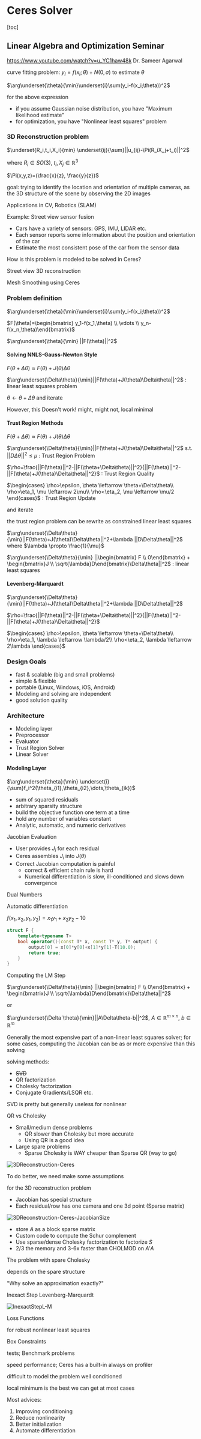 # Ceres Solver

[toc]

## Linear Algebra and Optimization Seminar

https://www.youtube.com/watch?v=u_YC1haw48k Dr. Sameer Agarwal

curve fitting problem: $y_i=f(x_i;\theta)+N(0, \sigma)$ to estimate $\theta$

$\arg\underset{\theta}{\min}\underset{i}\sum(y_i-f(x_i;\theta))^2$

for the above expression

- if you assume Gaussian noise distribution, you have "Maximum likelihood estimate"
- for optimization, you have "Nonlinear least squares" problem

### 3D Reconstruction problem

$\underset{R_i,t_i,X_i}{min} \underset{ij}{\sum}||u_{ij}-\Pi(R_iX_j+t_i)||^2$

where $R_i\in SO(3)$, $t_i, X_j \in \mathbb{R}^3$

$\Pi(x,y,z)=(\frac{x}{z}, \frac{y}{z})$

goal: trying to identify the location and orientation of multiple cameras, as the 3D structure of the scene by observing the 2D images

Applications in CV, Robotics (SLAM)

Example: Street view sensor fusion

- Cars have a variety of sensors: GPS, IMU, LIDAR etc.
- Each sensor reports some information about the position and orientation of the car
- Estimate the most consistent pose of the car from the sensor data

How is this problem is modeled to be solved in Ceres?

Street view 3D reconstruction

Mesh Smoothing using Ceres

### Problem definition

$\arg\underset{\theta}{\min}\underset{i}\sum(y_i-f(x_i;\theta))^2$

$F(\theta)=\begin{bmatrix} y_1-f(x_1,\theta) \\ \vdots \\ y_n-f(x_n,\theta)\end{bmatrix}$

$\arg\underset{\theta}{\min} ||F(\theta)||^2$

#### Solving NNLS-Gauss-Newton Style

$F(\theta+\Delta\theta)\approx F(\theta)+J(\theta)\Delta\theta$

$\arg\underset{\Delta\theta}{\min}||F(\theta)+J(\theta)\Delta\theta||^2$ : linear least squares problem

$\theta \leftarrow \theta+\Delta\theta$ and iterate

However, this Doesn't work! might, might not, local minimal

#### Trust Region Methods

$F(\theta+\Delta\theta)\approx F(\theta)+J(\theta)\Delta\theta$

$\arg\underset{\Delta\theta}{\min}||F(\theta)+J(\theta)\Delta\theta||^2$ s.t. $||D\Delta\theta||^2 \leq \mu$ : Trust Region Problem

$\rho=\frac{||F(\theta)||^2-||F(\theta+\Delta\theta)||^2}{||F(\theta)||^2-||F(\theta)+J(\theta)\Delta\theta||^2}$ : Trust Region Quality

$\begin{cases}
\rho>\epsilon, \theta \leftarrow \theta+\Delta\theta\\
\rho>\eta_1, \mu \leftarrow 2\mu\\
\rho<\eta_2, \mu \leftarrow \mu/2
\end{cases}$ : Trust Region Update

and iterate



the trust region problem can be rewrite as constrained linear least squares

$\arg\underset{\Delta\theta}{\min}||F(\theta)+J(\theta)\Delta\theta||^2+\lambda ||D\Delta\theta||^2$ where $\lambda \propto \frac{1}{\mu}$

$\arg\underset{\Delta\theta}{\min} ||\begin{bmatrix} F \\ 0\end{bmatrix} + \begin{bmatrix}J \\ \sqrt{\lambda}D\end{bmatrix}\Delta\theta||^2$ : linear least squares

#### Levenberg-Marquardt

$\arg\underset{\Delta\theta}{\min}||F(\theta)+J(\theta)\Delta\theta||^2+\lambda ||D\Delta\theta||^2$

$\rho=\frac{||F(\theta)||^2-||F(\theta+\Delta\theta)||^2}{||F(\theta)||^2-||F(\theta)+J(\theta)\Delta\theta||^2}$

$\begin{cases}
\rho>\epsilon, \theta \leftarrow \theta+\Delta\theta\\
\rho>\eta_1, \lambda \leftarrow \lambda/2\\
\rho<\eta_2, \lambda \leftarrow 2\lambda
\end{cases}$ 



### Design Goals

- fast & scalable (big and small problems)
- simple & flexible
- portable (Linux, Windows, iOS, Android)
- Modeling and solving are independent
- good solution quality

### Architecture

- Modeling layer
- Preprocessor
- Evaluator
- Trust Region Solver
- Linear Solver

#### Modeling Layer

$\arg\underset{\theta}{\min} \underset{i}{\sum}f_i^2(\theta_{i1},\theta_{i2},\dots,\theta_{ik})$

- sum of squared residuals
- arbitrary sparsity structure
- build the objective function one term at a time
- hold any number of variables constant
- Analytic, automatic, and numeric derivatives

Jacobian Evaluation

- User provides $J_i$ for each residual
- Ceres assembles $J_i$ into $J(\theta)$
- Correct Jacobian computation is painful
  - correct & efficient chain rule is hard
  - Numerical differentiation is slow, ill-conditioned and slows down convergence

Dual Numbers

Automatic differentiation

$f(x_1,x_2,y_1,y_2)=x_1y_1+x_2y_2-10$

```c++
struct F {
    template<typename T>
    bool operator()(const T* x, const T* y, T* output) {
        output[0] = x[0]*y[0]+x[1]*y[1]-T(10.0);
        return true;
    }
}
```

Computing the LM Step

$\arg\underset{\Delta\theta}{\min} ||\begin{bmatrix} F \\ 0\end{bmatrix} + \begin{bmatrix}J \\ \sqrt{\lambda}D\end{bmatrix}\Delta\theta||^2$

or 

$\arg\underset{\Delta \theta}{\min}||A\Delta\theta-b||^2$, $A\in\mathbb{R}^{m\times n}$, $b\in\mathbb{R}^m$

Generally the most expensive part of a non-linear least squares solver; for some cases, computing the Jacobian can be as or more expensive than this solving

solving methods:

- ~~SVD~~
- QR factorization
- Cholesky factorization
- Conjugate Gradients/LSQR etc.

SVD is pretty but generally useless for nonlinear 

QR vs Cholesky

- Small/medium dense problems
  - QR slower than Cholesky but more accurate
  - Using QR is a good idea
- Large spare problems
  - Sparse Cholesky is WAY cheaper than Sparse QR (way to go)

![3DReconstruction-Ceres](../Media/3DReconstruction-Ceres.png)

To do better, we need make some assumptions

for the 3D reconstruction problem

- Jacobian has special structure
- Each residual/row has one camera and one 3d point (Sparse matrix)

![3DReconstruction-Ceres-JacobianSize](../Media/3DReconstruction-Ceres-JacobianSize.png)

- store $A$ as a block sparse matrix
- Custom code to compute the Schur complement
- Use sparse/dense Cholesky factorization to factorize $S$
- 2/3 the memory and 3-6x faster than CHOLMOD on $A'A$

The problem with spare Cholesky

depends on the spare structure

"Why solve an approximation exactly?"

Inexact Step Levenberg-Marquardt

![InexactStepL-M](../Media/InexactStepL-M.png)

Loss Functions

for robust nonlinear least squares



Box Constraints

tests; Benchmark problems

speed performance; Ceres has a built-in always on profiler

difficult to model the problem well conditioned

local minimum is the best we can get at most cases

Most advices:

1. Improving conditioning
2. Reduce nonlinearity
3. Better initialization
4. Automate differentiation

